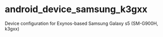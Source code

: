 # android_device_samsung_k3gxx
Device configuration for Exynos-based Samsung Galaxy s5 (SM-G900H, k3gxx)
